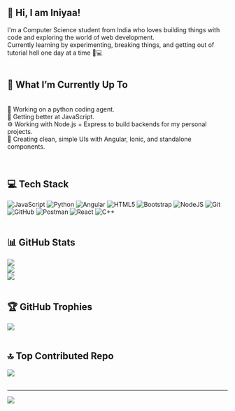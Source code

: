 ## 💫 Hi, I am Iniyaa!
I'm a Computer Science student from India who loves building things with code and exploring the world of web development.<br>Currently learning by experimenting, breaking things, and getting out of tutorial hell one day at a time 🧪💻<br><br>
## 🚀 What I’m Currently Up To
<br>🔭 Working on a python coding agent.<br>🧠 Getting better at JavaScript.<br>⚙️ Working with Node.js + Express to build backends for my personal projects.<br>💅 Creating clean, simple UIs with Angular, Ionic, and standalone components.<br> <br><br>
## 💻 Tech Stack
![JavaScript](https://img.shields.io/badge/javascript-%23323330.svg?style=flat&logo=javascript&logoColor=%23F7DF1E) ![Python](https://img.shields.io/badge/python-3670A0?style=flat&logo=python&logoColor=ffdd54) ![Angular](https://img.shields.io/badge/angular-%23DD0031.svg?style=flat&logo=angular&logoColor=white) ![HTML5](https://img.shields.io/badge/html5-%23E34F26.svg?style=flat&logo=html5&logoColor=white) ![Bootstrap](https://img.shields.io/badge/bootstrap-%238511FA.svg?style=flat&logo=bootstrap&logoColor=white) ![NodeJS](https://img.shields.io/badge/node.js-6DA55F?style=flat&logo=node.js&logoColor=white) ![Git](https://img.shields.io/badge/git-%23F05033.svg?style=flat&logo=git&logoColor=white) ![GitHub](https://img.shields.io/badge/github-%23121011.svg?style=flat&logo=github&logoColor=white) ![Postman](https://img.shields.io/badge/Postman-FF6C37?style=flat&logo=postman&logoColor=white) ![React](https://img.shields.io/badge/react-%2320232a.svg?style=flat&logo=react&logoColor=%2361DAFB) ![C++](https://img.shields.io/badge/c++-%2300599C.svg?style=flat&logo=c%2B%2B&logoColor=white) <br><br>
## 📊 GitHub Stats
![](https://github-readme-stats.vercel.app/api?username=Iniyaa21&theme=ambient_gradient&hide_border=false&include_all_commits=false&count_private=false)<br/>
![](https://nirzak-streak-stats.vercel.app/?user=Iniyaa21&theme=ambient_gradient&hide_border=false)<br/>
![](https://github-readme-stats.vercel.app/api/top-langs/?username=Iniyaa21&theme=ambient_gradient&hide_border=false&include_all_commits=false&count_private=false&layout=compact)<br><br>
## 🏆 GitHub Trophies
![](https://github-profile-trophy.vercel.app/?username=Iniyaa21&theme=radical&no-frame=false&no-bg=true&margin-w=4) <br><br>

## 🔝 Top Contributed Repo
![](https://github-contributor-stats.vercel.app/api?username=Iniyaa21&limit=5&theme=ambient_gradient&combine_all_yearly_contributions=true) <br><br>

---
[![](https://visitcount.itsvg.in/api?id=Iniyaa21&icon=2&color=11)](https://visitcount.itsvg.in)

